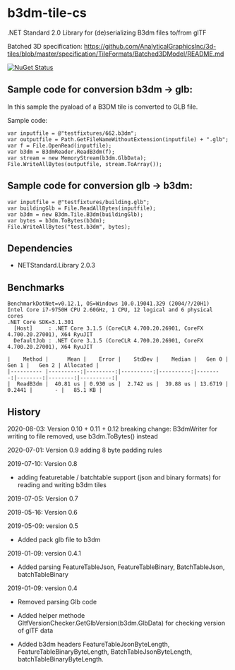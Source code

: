 # b3dm-tile-cs

.NET Standard 2.0 Library for (de)serializing B3dm files to/from glTF

Batched 3D specification: https://github.com/AnalyticalGraphicsInc/3d-tiles/blob/master/specification/TileFormats/Batched3DModel/README.md

[![NuGet Status](http://img.shields.io/nuget/v/b3dm-tile.svg?style=flat)](https://www.nuget.org/packages/b3dm-tile/)

## Sample code for conversion b3dm -> glb:

In this sample the pyaload of a B3DM tile is converted to GLB file. 

Sample code:

```
var inputfile = @"testfixtures/662.b3dm";
var outputfile = Path.GetFileNameWithoutExtension(inputfile) + ".glb";
var f = File.OpenRead(inputfile);
var b3dm = B3dmReader.ReadB3dm(f);
var stream = new MemoryStream(b3dm.GlbData);
File.WriteAllBytes(outputfile, stream.ToArray());
```

## Sample code for conversion glb -> b3dm:

```
var inputfile = @"testfixtures/building.glb";
var buildingGlb = File.ReadAllBytes(inputfile);
var b3dm = new B3dm.Tile.B3dm(buildingGlb);
var bytes = b3dm.ToBytes(b3dm);
File.WriteAllBytes("test.b3dm", bytes);
```

## Dependencies

- NETStandard.Library 2.0.3

## Benchmarks

```
BenchmarkDotNet=v0.12.1, OS=Windows 10.0.19041.329 (2004/?/20H1)
Intel Core i7-9750H CPU 2.60GHz, 1 CPU, 12 logical and 6 physical cores
.NET Core SDK=3.1.301
  [Host]     : .NET Core 3.1.5 (CoreCLR 4.700.20.26901, CoreFX 4.700.20.27001), X64 RyuJIT
  DefaultJob : .NET Core 3.1.5 (CoreCLR 4.700.20.26901, CoreFX 4.700.20.27001), X64 RyuJIT

|    Method |      Mean |    Error |    StdDev |    Median |   Gen 0 |   Gen 1 |   Gen 2 | Allocated |
|---------- |----------:|---------:|----------:|----------:|--------:|--------:|--------:|----------:|
|  ReadB3dm |  40.81 us | 0.930 us |  2.742 us |  39.88 us | 13.6719 |  0.2441 |       - |   85.1 KB |
```

## History

2020-08-03: Version 0.10 + 0.11 + 0.12 breaking change: B3dmWriter for writing to file removed, use b3dm.ToBytes() instead

2020-07-01: Version 0.9 adding 8 byte padding rules

2019-07-10: Version 0.8

- adding featuretable / batchtable support (json and binary formats) for reading and writing b3dm tiles

2019-07-05: Version 0.7

2019-05-16: Version 0.6

2019-05-09: version 0.5

- Added pack glb file to b3dm

2019-01-09: version 0.4.1

- Added parsing FeatureTableJson, FeatureTableBinary, BatchTableJson, batchTableBinary

2019-01-09: version 0.4

  - Removed parsing Glb code

  - Added helper methode GltfVersionChecker.GetGlbVersion(b3dm.GlbData) for checking version of glTF data

  - Added b3dm headers FeatureTableJsonByteLength, FeatureTableBinaryByteLength, BatchTableJsonByteLength, batchTableBinaryByteLength. 

